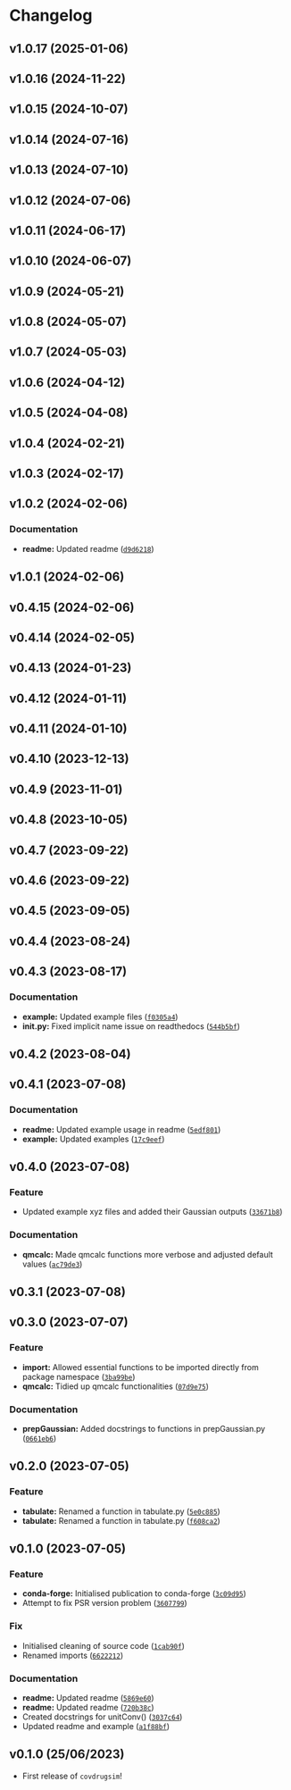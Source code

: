 # Changelog

<!--next-version-placeholder-->

## v1.0.17 (2025-01-06)



## v1.0.16 (2024-11-22)



## v1.0.15 (2024-10-07)



## v1.0.14 (2024-07-16)



## v1.0.13 (2024-07-10)



## v1.0.12 (2024-07-06)



## v1.0.11 (2024-06-17)



## v1.0.10 (2024-06-07)



## v1.0.9 (2024-05-21)



## v1.0.8 (2024-05-07)



## v1.0.7 (2024-05-03)



## v1.0.6 (2024-04-12)



## v1.0.5 (2024-04-08)



## v1.0.4 (2024-02-21)



## v1.0.3 (2024-02-17)



## v1.0.2 (2024-02-06)

### Documentation

* **readme:** Updated readme ([`d9d6218`](https://github.com/Jon-Ting/covdrugsim/commit/d9d6218b9dd003b86886d678a948545a0ad192f0))

## v1.0.1 (2024-02-06)



## v0.4.15 (2024-02-06)



## v0.4.14 (2024-02-05)



## v0.4.13 (2024-01-23)



## v0.4.12 (2024-01-11)



## v0.4.11 (2024-01-10)



## v0.4.10 (2023-12-13)



## v0.4.9 (2023-11-01)



## v0.4.8 (2023-10-05)



## v0.4.7 (2023-09-22)



## v0.4.6 (2023-09-22)



## v0.4.5 (2023-09-05)



## v0.4.4 (2023-08-24)



## v0.4.3 (2023-08-17)

### Documentation

* **example:** Updated example files ([`f0305a4`](https://github.com/Jon-Ting/covdrugsim/commit/f0305a4a41d28af6cfe8bc5dfd60a8e2dfe3d50c))
* **__init__.py:** Fixed implicit name issue on readthedocs ([`544b5bf`](https://github.com/Jon-Ting/covdrugsim/commit/544b5bf59f539f49a7d24fbdd5b31a1d108cfc61))

## v0.4.2 (2023-08-04)



## v0.4.1 (2023-07-08)

### Documentation

* **readme:** Updated example usage in readme ([`5edf801`](https://github.com/Jon-Ting/covdrugsim/commit/5edf8015371e30041ecdec021398898320a80842))
* **example:** Updated examples ([`17c9eef`](https://github.com/Jon-Ting/covdrugsim/commit/17c9eefa9255a5569dd356e0daeb160381fa078f))

## v0.4.0 (2023-07-08)

### Feature

* Updated example xyz files and added their Gaussian outputs ([`33671b8`](https://github.com/Jon-Ting/covdrugsim/commit/33671b8fb687af9d9efe1e2711c556ed9d4cced8))

### Documentation

* **qmcalc:** Made qmcalc functions more verbose and adjusted default values ([`ac79de3`](https://github.com/Jon-Ting/covdrugsim/commit/ac79de331189bed1da7dfa9dc651a7fca745a14d))

## v0.3.1 (2023-07-08)



## v0.3.0 (2023-07-07)

### Feature

* **import:** Allowed essential functions to be imported directly from package namespace ([`3ba99be`](https://github.com/Jon-Ting/covdrugsim/commit/3ba99be4dd55f8356060ef291733e0d333e4ec9d))
* **qmcalc:** Tidied up qmcalc functionalities ([`07d9e75`](https://github.com/Jon-Ting/covdrugsim/commit/07d9e756ac20ba42f8ba5b90ab05d20970d8684c))

### Documentation

* **prepGaussian:** Added docstrings to functions in prepGaussian.py ([`0661eb6`](https://github.com/Jon-Ting/covdrugsim/commit/0661eb63b9b1d22007003ec711d0be99482580b1))

## v0.2.0 (2023-07-05)

### Feature

* **tabulate:** Renamed a function in tabulate.py ([`5e0c885`](https://github.com/Jon-Ting/covdrugsim/commit/5e0c8859e10071c38c6d3bb22b864ede56686739))
* **tabulate:** Renamed a function in tabulate.py ([`f608ca2`](https://github.com/Jon-Ting/covdrugsim/commit/f608ca2151e73a226e4a9634f8cc606ec166d3af))

## v0.1.0 (2023-07-05)

### Feature

* **conda-forge:** Initialised publication to conda-forge ([`3c09d95`](https://github.com/Jon-Ting/covdrugsim/commit/3c09d95fc0c0158756e6d68a198180384188a84f))
* Attempt to fix PSR version problem ([`3607799`](https://github.com/Jon-Ting/covdrugsim/commit/36077992c1869d0e49eaa2a0ce5a30619921b896))

### Fix

* Initialised cleaning of source code ([`1cab90f`](https://github.com/Jon-Ting/covdrugsim/commit/1cab90f86eea9b3373f27e23adec2176637b68a6))
* Renamed imports ([`6622212`](https://github.com/Jon-Ting/covdrugsim/commit/66222124fdd2e24584f493bf32d7a40f358d8637))

### Documentation

* **readme:** Updated readme ([`5869e60`](https://github.com/Jon-Ting/covdrugsim/commit/5869e60731a3429516398c9e8252652022b0f90c))
* **readme:** Updated readme ([`720b38c`](https://github.com/Jon-Ting/covdrugsim/commit/720b38c260b8e3753edf5a05f514acd5d7f7cff4))
* Created docstrings for unitConv() ([`3037c64`](https://github.com/Jon-Ting/covdrugsim/commit/3037c64e0ef69aa2d960fad1a5587f2eb14eda59))
* Updated readme and example ([`a1f88bf`](https://github.com/Jon-Ting/covdrugsim/commit/a1f88bf505c5fe0f3755ce5cf55c97ca11bfb0e9))

## v0.1.0 (25/06/2023)

- First release of `covdrugsim`!